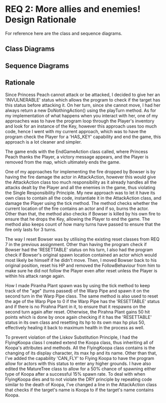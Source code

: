 # REQ 2: More allies and enemies! Design Rationale

For reference here are the class and sequence diagrams.

## Class Diagrams



## Sequence Diagrams



## Rationale

Since Princess Peach cannot attack or be attacked, I decided to give her an 'INVULNERABLE' status which allows
the program to check if the target has this status before attacking it. On her turn, since she cannot move, I 
had her always return a new DoNothingAction() using the playTurn method. As for my implementation of what happens
when you interact with her, one of my approaches was to have the program loop through the Player's inventory and 
look for an instance of the Key, however this approach uses too much code, hence I went with my current approach,
which was to have the program check the Player for a 'HAS_KEY' capability and end the game, this approach is a lot
cleaner and simpler.

The game ends with the EndGameAction class called, where Princess Peach thanks the Player, a victory message 
appears, and the Player is removed from the map, which ultimately ends the game.

One of my approaches for implementing the fire dropped by Bowser is by having the fire damage the actor in
AttackAction, however this would give the AttackAction class too much responsibility as it already handles all
the attacks dealt by the Player and all the enemies in the game, thus violating the Single Responsibility Principle.
My new approach was to let it have its own class to contain all the code, instantiate it in the AttackAction class, 
and damage the Player using the tick method. The method checks whether the current location of the fire contains 
an actor and if so, burns the actor. Other than that, the method also checks if Bowser is killed by his own fire 
to ensure that he drops the Key, allowing the Player to end the game. The method also keeps count of how many 
turns have passed to ensure that the fire only lasts for 3 turns.

The way I reset Bowser was by utilising the existing reset classes from REQ 7 in the previous assignment. Other than
having the program check if Bowser had the 'RESETTABLE' status on his turn, I also had the program check if Bowser's
original spawn location contained an actor which would most likely be himself if he didn't move. Then, I moved
Bowser back to his original position, reset his HP and removed the FollowBehaviour from him to make sure
he did not follow the Player even after reset unless the Player is within his attack range again.

How I made Piranha Plant spawn was by using the tick method to keep track of the "age" (turns passed) of the 
Warp Pipe and spawn it on the second turn in the Warp Pipe class. The same method is also used to reset the age 
of the Warp Pipe to 0 if the Warp Pipe has the 'RESETTABLE' status and if there is no Pirahna Plant in it, to 
ensure that it respawns on the second turn again after reset. Otherwise, the Pirahna Plant gains 50 hit points 
which is done by once again checking if it has the 'RESETTABLE' status in its own class and resetting its hp
to its own max hp plus 50, effectively healing it back to maximum health in the process as well.

To prevent violation of the Liskov Substitution Principle, I had the FlyingKoopa class I created extend the Koopa
class, thus inheriting all of Koopa's attributes and methods. All the FlyingKoopa class contains is the changing
of its display character, its max hp and its name. Other than that, I've added the capability 'CAN_FLY' to 
Flying Koopa to have the program allow for actors with this status to enter any higher grounds. I have also
edited the MatureTree class to allow for a 50% chance of spawning either type of Koopa after a successful 15%
spawn rate. To deal with when FlyingKoopa dies and to not violate the DRY principle by repeating code similar to
the death of Koopa, I've changed a line in the AttackAction class that checks if the target's name is Koopa to
if the target's name contains Koopa. 

